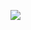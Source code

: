![](http://www.plantuml.com/plantuml/proxy?cache=no&src=https://raw.githubusercontent.com/oleksandrblazhko/ai204-kolesnik/laboratory-work-7/2-SoftwareDesign/2.7-PlantUML/UML-Deployment.puml)